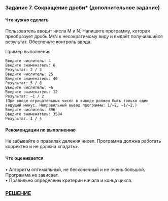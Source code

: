 ### Задание 7. Сокращение дроби* (дополнительное задание)

#### Что нужно сделать
Пользователь вводит числа M и N. Напишите программу, которая преобразует дробь M/N к несократимому виду и выдаёт получившийся результат. Обеспечьте контроль ввода.

Пример выполнения
```
Введите числитель: 4
Введите знаменатель: 6
Результат: 2 / 3
Введите числитель: 25
Введите знаменатель: 40
Результат: 5 / 8
Введите числитель: −6
Введите знаменатель: 12
Результат: −1 / 2
(При вводе отрицательных чисел в выводе должен быть только один ведущий минус. Неправильный вывод программы: 1/−2, −1/−2.)
Введите числитель: 896
Введите знаменатель: 3584
Результат: 1 / 4
```
#### Рекомендации по выполнению
Не забывайте о правилах деления чисел. Программа должна работать корректно и не должна «падать».

#### Что оценивается
• Алгоритм оптимальный, не бесконечный и не очень большой. Программа не зависает.  
• Правильно определены критерии начала и конца цикла.  

### [РЕШЕНИЕ](https://replit.com/@pavvell/h0mew0rkCppBasics-of-programminglesson6exercise7#main.cpp)
